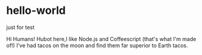 # hello-world
just for test

Hi Humans!
Hubot here,I like Node.js and Coffeescript (that's what I'm made of!)
I've had tacos on the moon and find them far superior to Earth tacos.

